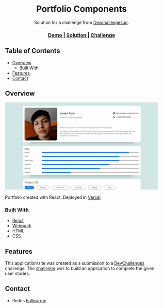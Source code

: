 <h1 align="center">Portfolio Components</h1>

<div align="center">
   Solution for a challenge from  <a href="https://devchallenges.io" target="_blank">Devchallenges.io</a>.
</div>

<div align="center">
  <h3>
    <a href="https://portfolio-components.vercel.app/">
      Demo
    </a>
    <span> | </span>
    <a href="https://github.com/FlakoBB/portfolio-components">
      Solution
    </a>
    <span> | </span>
    <a href="https://devchallenges.io/challenges/5ZnOYsSXM24JWnCsNFlt">
      Challenge
    </a>
  </h3>
</div>

<!-- TABLE OF CONTENTS -->

## Table of Contents

- [Overview](#overview)
  - [Built With](#built-with)
- [Features](#features)
- [Contact](#contact)

<!-- OVERVIEW -->

## Overview

![screenshot](./public/assets/images/screenshot.png)

Portfolio created with React. Deployed in [Vercel](https://vercel.com/)

### Built With

- [React](https://reactjs.org/)
- [Webpack](https://webpack.js.org/)
- HTML
- CSS

## Features

This application/site was created as a submission to a [DevChallenges](https://devchallenges.io/challenges) challenge. The [challenge](https://devchallenges.io/challenges/5ZnOYsSXM24JWnCsNFlt) was to build an application to complete the given user stories.

## Contact

- Redes [Follow me](https://bit.ly/follow-flako)
